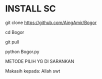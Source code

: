 

# INSTALL SC
git clone https://github.com/AingAmir/Bogor

cd Bogor

git pull

python Bogor.py

 METODE PILIH YG DI SARANKAN

Makasih kepada:
Allah swt
